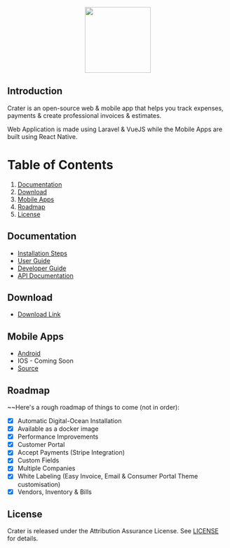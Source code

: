 <p align="center"><img height="150px" src="hhttps://res.cloudinary.com/bytefury/image/upload/v1574147182/Crater/craterframe.png"></p>

## Introduction

Crater is an open-source web & mobile app that helps you track expenses, payments & create professional invoices & estimates.

Web Application is made using Laravel & VueJS while the Mobile Apps are built using React Native.

# Table of Contents

1. [Documentation](#documentation)
2. [Download](#download)
5. [Mobile Apps](#mobile-apps)
5. [Roadmap](#roadmap)
6. [License](#license)

## Documentation

- [Installation Steps](https://docs.craterapp.com/installation.html)
- [User Guide](https://docs.craterapp.com/)
- [Developer Guide](https://docs.craterapp.com/developer-guide.html)
- [API Documentation](https://docs.craterapp.com/api-documentation.html)

## Download
- [Download Link](https://craterapp.com/downloads)

## Mobile Apps
- [Android](https://craterapp.com/downloads)
- IOS - Coming Soon
- [Source](https://craterapp.com/downloads)

## Roadmap

~~Here's a rough roadmap of things to come (not in order):

-   [x] Automatic Digital-Ocean Installation
-   [x] Available as a docker image
-   [x] Performance Improvements
-   [x] Customer Portal
-   [x] Accept Payments (Stripe Integration)
-   [x] Custom Fields
-   [x] Multiple Companies
-   [x] White Labeling (Easy Invoice, Email & Consumer Portal Theme customisation)
-   [x] Vendors, Inventory & Bills

## License
Crater is released under the Attribution Assurance License.
See [LICENSE](LICENSE) for details.